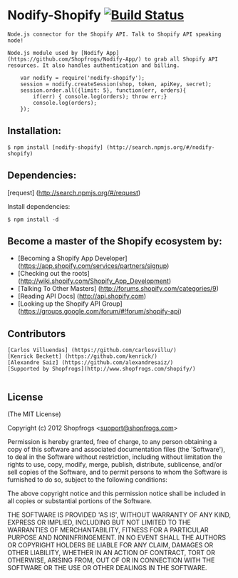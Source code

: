 # Nodify-Shopify  [![Build Status](https://secure.travis-ci.org/Shopfrogs/Nodify.png?branch=master)](http://travis-ci.org/Shopfrogs/Nodify)

	Node.js connector for the Shopify API. Talk to Shopify API speaking node!

	Node.js module used by [Nodify App] (https://github.com/Shopfrogs/Nodify-App/) to grab all Shopify API resources. It also handles authentication and billing.

		var nodify = require('nodify-shopify');
		session = nodify.createSession(shop, token, apiKey, secret);
		session.order.all({limit: 5}, function(err, orders){
			if(err) { console.log(orders); throw err;}
			console.log(orders);
		});

## Installation:

    $ npm install [nodify-shopify] (http://search.npmjs.org/#/nodify-shopify)

## Dependencies:

[request] (http://search.npmjs.org/#/request)

Install dependencies:

    $ npm install -d

## Become a master of the Shopify ecosystem by: 

* [Becoming a Shopify App Developer] (https://app.shopify.com/services/partners/signup)
* [Checking out the roots] (http://wiki.shopify.com/Shopify_App_Development) 
* [Talking To Other Masters] (http://forums.shopify.com/categories/9) 
* [Reading API Docs] (http://api.shopify.com) 
* [Looking up the Shopify API Group] (https://groups.google.com/forum/#!forum/shopify-api) 


## Contributors

```
[Carlos Villuendas] (https://github.com/carlosvillu/)
[Kenrick Beckett] (https://github.com/kenrick/)
[Alexandre Saiz] (https://github.com/alexandresaiz/)
[Supported by Shopfrogs](http://www.shopfrogs.com/shopify/)


```

## License 

(The MIT License)

Copyright (c) 2012 Shopfrogs &lt;support@shopfrogs.com&gt;

Permission is hereby granted, free of charge, to any person obtaining
a copy of this software and associated documentation files (the
'Software'), to deal in the Software without restriction, including
without limitation the rights to use, copy, modify, merge, publish,
distribute, sublicense, and/or sell copies of the Software, and to
permit persons to whom the Software is furnished to do so, subject to
the following conditions:

The above copyright notice and this permission notice shall be
included in all copies or substantial portions of the Software.

THE SOFTWARE IS PROVIDED 'AS IS', WITHOUT WARRANTY OF ANY KIND,
EXPRESS OR IMPLIED, INCLUDING BUT NOT LIMITED TO THE WARRANTIES OF
MERCHANTABILITY, FITNESS FOR A PARTICULAR PURPOSE AND NONINFRINGEMENT.
IN NO EVENT SHALL THE AUTHORS OR COPYRIGHT HOLDERS BE LIABLE FOR ANY
CLAIM, DAMAGES OR OTHER LIABILITY, WHETHER IN AN ACTION OF CONTRACT,
TORT OR OTHERWISE, ARISING FROM, OUT OF OR IN CONNECTION WITH THE
SOFTWARE OR THE USE OR OTHER DEALINGS IN THE SOFTWARE.
